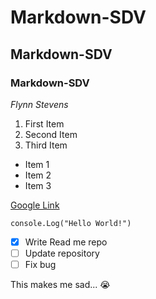 # Markdown-SDV
## Markdown-SDV
### Markdown-SDV

*Flynn Stevens*

1. First Item
2. Second Item
3. Third Item 

- Item 1
- Item 2
- Item 3

[Google Link](https://www.google.com/)

`console.Log("Hello World!")`

- [x] Write Read me repo
- [ ] Update repository
- [ ] Fix bug

This makes me sad... :sob:


  

